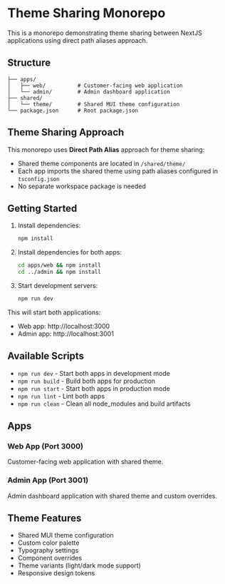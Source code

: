 # Theme Sharing Monorepo

This is a monorepo demonstrating theme sharing between NextJS applications using direct path aliases approach.

## Structure

```
├── apps/
│   ├── web/          # Customer-facing web application
│   └── admin/        # Admin dashboard application
├── shared/
│   └── theme/        # Shared MUI theme configuration
└── package.json      # Root package.json
```

## Theme Sharing Approach

This monorepo uses **Direct Path Alias** approach for theme sharing:
- Shared theme components are located in `/shared/theme/`
- Each app imports the shared theme using path aliases configured in `tsconfig.json`
- No separate workspace package is needed

## Getting Started

1. Install dependencies:
   ```bash
   npm install
   ```

2. Install dependencies for both apps:
   ```bash
   cd apps/web && npm install
   cd ../admin && npm install
   ```

3. Start development servers:
   ```bash
   npm run dev
   ```

This will start both applications:
- Web app: http://localhost:3000
- Admin app: http://localhost:3001

## Available Scripts

- `npm run dev` - Start both apps in development mode
- `npm run build` - Build both apps for production
- `npm run start` - Start both apps in production mode
- `npm run lint` - Lint both apps
- `npm run clean` - Clean all node_modules and build artifacts

## Apps

### Web App (Port 3000)
Customer-facing web application with shared theme.

### Admin App (Port 3001)
Admin dashboard application with shared theme and custom overrides.

## Theme Features

- Shared MUI theme configuration
- Custom color palette
- Typography settings
- Component overrides
- Theme variants (light/dark mode support)
- Responsive design tokens